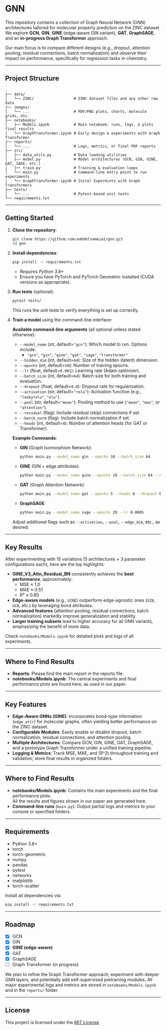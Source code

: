 # GNN

This repository contains a collection of Graph Neural Network (GNN) architectures tailored for molecular property prediction on the ZINC dataset. We explore **GCN**, **GIN**, **GINE** (edge-aware GIN variant), **GAT**, **GraphSAGE**, and an **in-progress Graph Transformer** approach.

Our main focus is to compare different designs (e.g., dropout, attention pooling, residual connections, batch normalization) and observe their impact on performance, specifically for regression tasks in chemistry.

---

## Project Structure

```
.
├── data/
│   └── ZINC/                  # ZINC dataset files and any other raw data
├── images/
│   └── ...                    # PDF/PNG plots, charts, molecule grids, etc.
├── notebooks/
│   ├── Models.ipynb           # Main notebook: runs, logs, & plots final results
│   └── GraphTransformer.ipynb # Early design & experiments with Graph Transformer
├── reports/
│   └── ...                    # Logs, metrics, or final PDF reports
├── src/
│   ├── data_utils.py          # Data loading utilities
│   ├── model.py               # Model architectures (GCN, GIN, GINE, GAT, SAGE, etc.)
│   ├── train.py               # Training & evaluation loops
│   └── main.py                # Command-line entry point to run experiments
│   └── GraphTransformer.ipynb # Inital Expermints with Graph Transformers
├── tests/
│   └── ...                    # Pytest-based unit tests
└── requirements.txt
```

---

## Getting Started

1. **Clone the repository**:
   ```bash
   git clone https://github.com/aabdelsameia1/gnn.git
   cd gnn
   ```

2. **Install dependencies**:
   ```bash
   pip install -r requirements.txt
   ```
   - *Requires Python 3.8+*
   - Ensure you have PyTorch and PyTorch Geometric installed (CUDA versions as appropriate).

3. **Run tests** (optional):
   ```bash
   pytest tests/
   ```
   This runs the unit tests to verify everything is set up correctly.

4. **Train a model** using the command-line interface:

   **Available command-line arguments** (all optional unless stated otherwise):

   - `--model_name` (str, default=`"gcn"`): Which model to run. Options include:
     - `"gcn"`, `"gin"`, `"gine"`, `"gat"`, `"sage"`, `"transformer"`
   - `--hidden_dim` (int, default=`64`): Size of the hidden (latent) dimension.
   - `--epochs` (int, default=`50`): Number of training epochs.
   - `--lr` (float, default=`0.001`): Learning rate (Adam optimizer).
   - `--batch_size` (int, default=`64`): Batch size for both training and evaluation.
   - `--dropout` (float, default=`0.0`): Dropout rate for regularization.
   - `--activation` (str, default=`"relu"`): Activation function (e.g., `"leakyrelu"`, `"elu"`).
   - `--pool` (str, default=`"mean"`): Pooling method to use (`"mean"`, `"max"`, or `"attention"`).
   - `--residual` (flag): Include residual (skip) connections if set.
   - `--batch_norm` (flag): Include batch normalization if set.
   - `--heads` (int, default=`4`): Number of attention heads (for GAT or Transformer).

   **Example Commands**:

   - **GIN** (Graph Isomorphism Network):
     ```bash
     python main.py --model_name gin --epochs 10 --batch_size 64
     ```

   - **GINE** (GIN + edge attributes):
     ```bash
     python main.py --model_name gine --epochs 10 --batch_size 64 --residual --batch_norm
     ```

   - **GAT** (Graph Attention Network):
     ```bash
     python main.py --model_name gat --epochs 5 --heads 8 --dropout 0.2
     ```

   - **GraphSAGE**:
     ```bash
     python main.py --model_name sage --epochs 20 --lr 0.0005
     ```

   Adjust additional flags such as `--activation`, `--pool`, `--edge_dim`, etc., as desired.

---

## Key Results

After experimenting with 15 variations (5 architectures × 3 parameter configurations each), here are the top highlights:

- **GINE_V3_Attn_Residual_BN** consistently achieves the **best performance**, approximately:
  - MSE ≈ 1.0
  - MAE ≈ 0.51
  - R² ≈ 0.80
- **Edge-aware models** (e.g., `GINE`) outperform edge-agnostic ones (`GIN`, `GCN`, etc.) by leveraging bond attributes.
- **Advanced features** (attention pooling, residual connections, batch normalization) markedly improve generalization and stability.
- **Larger training subsets** lead to higher accuracy for all GNN variants, emphasizing the benefit of more data.

Check `notebooks/Models.ipynb` for detailed plots and logs of all experiments.

---

## Where to Find Results

- **Reports**: Please find the main report in the reports file. 
- **notebooks/Models.ipynb**: The central experiments and final performance plots are found here, as used in our paper.  

---

## Key Features

- **Edge-Aware GNNs (GINE)**: Incorporates bond-type information (`edge_attr`) for molecular graphs, often yielding better performance on the ZINC dataset.
- **Configurable Modules**: Easily enable or disable dropout, batch normalization, residual connections, and attention pooling.
- **Multiple Architectures**: Compare GCN, GIN, GINE, GAT, GraphSAGE, and a prototype Graph Transformer under a unified training pipeline.
- **Logging & Metrics**: Track MSE, MAE, and \(R^2\) throughout training and validation; store final results in organized folders.

---

## Where to Find Results

- **notebooks/Models.ipynb**: Contains the main experiments and the final performance plots.  
  All the results and figures shown in our paper are generated here.
- **Command-line runs** (`main.py`): Output partial logs and metrics to your console or specified folders.

---

## Requirements

- Python 3.8+
- torch
- torch-geometric
- numpy
- pandas
- pytest
- networkx
- matplotlib
- torch-scatter


Install all dependencies via:
```bash
pip install -r requirements.txt
```

---

## Roadmap

- [x] GCN  
- [x] GIN  
- [x] **GINE (edge-aware)**  
- [x] GAT  
- [x] GraphSAGE  
- [ ] Graph Transformer (in progress)  

We plan to refine the Graph Transformer approach, experiment with deeper GNN layers, and potentially add self-supervised pretraining modules. All major experimental logs and metrics are stored in `notebooks/Models.ipynb` and in the `reports/` folder.

---

## License

This project is licensed under the [MIT License](./LICENSE)
